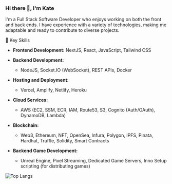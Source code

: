 ### Hi there 👋, I'm Kate
I'm a Full Stack Software Developer who enjoys working on both the front and back ends. I have experience with a variety of technologies, making me adaptable and ready to contribute to diverse projects.

🚀 Key Skills

- **Frontend Development:** NextJS, React, JavaScript, Tailwind CSS

- **Backend Development:**
  - NodeJS, Socket.IO (WebSocket), REST APIs, Docker

- **Hosting and Deployment:**
  - Vercel, Amplify, Netlify, Heroku

- **Cloud Services:**
  - AWS (EC2, SSM, ECR, IAM, Route53, S3, Cognito (Auth/OAuth), DynamoDB, Lambda)

- **Blockchain:**
  - Web3, Ethereum, NFT, OpenSea, Infura, Polygon, IPFS, Pinata, Hardhat, Truffle, Solidity, Smart Contracts

- **Backend Game Development:**
  - Unreal Engine, Pixel Streaming, Dedicated Game Servers, Inno Setup scripting (for distributing games)

![Top Langs](https://github-readme-stats.vercel.app/api/top-langs/?username=ekaterinagorbunova&size_weight=0.5&count_weight=0.5&theme=github_dark_dimmed)

<!--
**EkaterinaGorbunova/ekaterinagorbunova** is a ✨ _special_ ✨ repository because its `README.md` (this file) appears on your GitHub profile.

Here are some ideas to get you started:

- 🔭 I’m currently working on ...
- 🌱 I’m currently learning ...
- 👯 I’m looking to collaborate on ...
- 🤔 I’m looking for help with ...
- 💬 Ask me about ...
- 📫 How to reach me: ...
- 😄 Pronouns: ...
- ⚡ Fun fact: ...
-->
